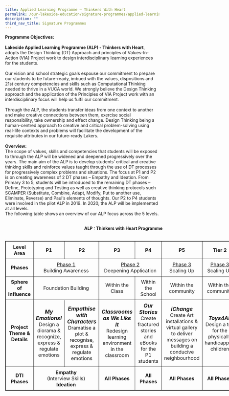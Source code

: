 ```yaml
---
title: Applied Learning Programme – Thinkers With Heart
permalink: /our-lakeside-education/signature-programmes/applied-learning-programme-thinkers-with-heart/
description: ""
third_nav_title: Signature Programmes
---
```

<b>Programme Objectives:</b>
<br><br>
<b>Lakeside Applied Learning Programme (ALP) - Thinkers with Heart</b>, adopts the Design Thinking (DT) Approach and principles of Values-In-Action (VIA) Project work to design interdisciplinary learning experiences for the students.
<br><br>
Our vision and school strategic goals espouse our commitment to prepare our students to be future-ready, imbued with the values, dispositions and 21st century competencies and skills such as Computational Thinking needed to thrive in a VUCA world. We strongly believe the Design Thinking approach and the application of the Principles of VIA Project work with an interdisciplinary focus will help us fulfil our commitment.
<br><br>
Through the ALP, the students transfer ideas from one context to another and make creative connections between them, exercise social responsibility, take ownership and effect change. Design Thinking being a human-centred approach to creative and critical problem-solving using real-life contexts and problems will facilitate the development of the requisite attributes in our future-ready Lakers.
<br><br>
<b>Overview:</b>
<br>
The scope of values, skills and competencies that students will be exposed to through the ALP will be widened and deepened progressively over the years.
The main aim of the ALP is to develop students’ critical and creative thinking skills and reinforce values taught through the use of DT processes for progressively complex problems and situations. The focus at P1 and P2 is on creating awareness of 2 DT phases – Empathy and Ideation. From Primary 3 to 5, students will be introduced to the remaining DT phases – Define, Prototyping and Testing as well as creative thinking protocols such SCAMPER (Substitute, Combine, Adapt, Modify, Put to another use, Eliminate, Reverse) and Paul’s elements of thoughts. Our P2 to P4 students were involved in the pilot ALP in 2019. In 2020, the ALP will be implemented at all levels.<br>
The following table shows an overview of our ALP focus across the 5 levels.
<br><br>
<div style="width: 773px; text-align: center;"><b>ALP : Thinkers with Heart Programme</b></div><br>
<table style="border: 1px solid rgb(42, 42, 42); width: 773px;"><tr>
<td width="129" style="padding: 8px; text-align: center; vertical-align: middle; border: 1px solid rgb(42, 42, 42);"><b>Level Area</b></td>
<td width="128" style="padding: 8px; text-align: center; vertical-align: middle; border: 1px solid rgb(42, 42, 42);"><b>P1</b></td>
<td width="128" style="padding: 8px; text-align: center; vertical-align: middle; border: 1px solid rgb(42, 42, 42);"><b>P2</b></td>
<td width="128" style="padding: 8px; text-align: center; vertical-align: middle; border: 1px solid rgb(42, 42, 42);"><b>P3</b></td>
<td width="128" style="padding: 8px; text-align: center; vertical-align: middle; border: 1px solid rgb(42, 42, 42);"><b>P4</b></td>
<td width="128" style="padding: 8px; text-align: center; vertical-align: middle; border: 1px solid rgb(42, 42, 42);"><b>P5</b></td>
<td width="128" style="padding: 8px; text-align: center; vertical-align: middle; border: 1px solid rgb(42, 42, 42);"><b>Tier 2</b></td>
<td width="128" style="padding: 8px; text-align: center; vertical-align: middle; border: 1px solid rgb(42, 42, 42);"><b>P6</b></td></tr>
<tr>
<td width="129" style="padding: 8px; text-align: center; vertical-align: middle; border: 1px solid rgb(42, 42, 42);"><b>Phases</b></td>
<td width="256" colspan="2" style="padding: 8px; text-align: center; vertical-align: middle; border: 1px solid rgb(42, 42, 42);"><u>Phase 1</u><br>Building Awareness</td>
<td width="256" colspan="2" style="padding: 8px; text-align: center; vertical-align: middle; border: 1px solid rgb(42, 42, 42);"><u>Phase 2</u><br>Deepening Application</td>
<td width="128" style="padding: 8px; text-align: center; vertical-align: middle; border: 1px solid rgb(42, 42, 42);"><u>Phase 3</u><br>Scaling Up</td>
<td width="128" style="padding: 8px; text-align: center; vertical-align: middle; border: 1px solid rgb(42, 42, 42);"><u>Phase 3</u><br>Scaling Up</td>
<td width="128" style="padding: 8px; text-align: center; vertical-align: middle; border: 1px solid rgb(42, 42, 42);">Consolidating Learning</td></tr>
<tr>
<td width="129" style="padding: 8px; text-align: center; vertical-align: middle; border: 1px solid rgb(42, 42, 42);"><b>Sphere of Influence</b></td>
<td width="256" colspan="2" style="padding: 8px; text-align: center; vertical-align: middle; border: 1px solid rgb(42, 42, 42);">Foundation Building</td>
<td width="128" style="padding: 8px; text-align: center; vertical-align: middle; border: 1px solid rgb(42, 42, 42);">Within the Class</td>
<td width="128" style="padding: 8px; text-align: center; vertical-align: middle; border: 1px solid rgb(42, 42, 42);">Within the School</td>
<td width="128" style="padding: 8px; text-align: center; vertical-align: middle; border: 1px solid rgb(42, 42, 42);">Within the community</td>
<td width="128" style="padding: 8px; text-align: center; vertical-align: middle; border: 1px solid rgb(42, 42, 42);">Within the community</td>
<td width="128" style="padding: 8px; text-align: center; vertical-align: middle; border: 1px solid rgb(42, 42, 42);">Environment</td></tr>
<tr>
<td width="128" style="padding: 8px; text-align: center; vertical-align: middle; border: 1px solid rgb(42, 42, 42);"><b>Project Theme & Details</b></td>
<td width="128" style="padding: 8px; text-align: center; vertical-align: middle; border: 1px solid rgb(42, 42, 42);"><b><i style="font-size:13pt;">My Emotions!</i></b><br>Design a diorama & recognize, express & regulate emotions</td>
<td width="128" style="padding: 8px; text-align: center; vertical-align: middle; border: 1px solid rgb(42, 42, 42);"><b><i style="font-size:13pt;">Empathise with Characters</i></b><br>Dramatise a plot & recognise, express & regulate emotions</td>
<td width="128" style="padding: 8px; text-align: center; vertical-align: middle; border: 1px solid rgb(42, 42, 42);"><b><i style="font-size:13pt;">Classrooms as We Like It</i></b><br>Redesign learning environment in the classroom</td>
<td width="128" style="padding: 8px; text-align: center; vertical-align: middle; border: 1px solid rgb(42, 42, 42);"><b><i style="font-size:13pt;">Our Stories</i></b><br>Create fractured stories and eBooks for the P1 students</td>
<td width="128" style="padding: 8px; text-align: center; vertical-align: middle; border: 1px solid rgb(42, 42, 42);"><b><i style="font-size:13pt;">iChange</i></b><br>Create Art installations & virtual gallery to deliver messages on building a conducive neighbourhood</td>
<td width="128" style="padding: 8px; text-align: center; vertical-align: middle; border: 1px solid rgb(42, 42, 42);"><b><i style="font-size:13pt;">Toys4All</i></b><br>Design a toy for the physically handicapped children</td>
<td width="128" style="padding: 8px; text-align: center; vertical-align: middle; border: 1px solid rgb(42, 42, 42);"><b><i style="font-size:13pt;">Reduce Food Wastage</i></b><br>Address food wastage concern </td></tr>
<tr>
<td width="129" style="padding: 8px; text-align: center; vertical-align: middle; border: 1px solid rgb(42, 42, 42);"><b>DTI Phases</b></td>
<td width="256" colspan="2" style="padding: 8px; text-align: center; vertical-align: middle; border: 1px solid rgb(42, 42, 42);"><b>Empathy</b><br>(Interview Skills)<br><b>Ideation</b></td>
<td width="128" style="padding: 8px; text-align: center; vertical-align: middle; border: 1px solid rgb(42, 42, 42);"><b>All Phases</b></td>
<td width="128" style="padding: 8px; text-align: center; vertical-align: middle; border: 1px solid rgb(42, 42, 42);"><b>All Phases</b></td>
<td width="128" style="padding: 8px; text-align: center; vertical-align: middle; border: 1px solid rgb(42, 42, 42);"><b>All Phases</b></td>
<td width="128" style="padding: 8px; text-align: center; vertical-align: middle; border: 1px solid rgb(42, 42, 42);"><b>All Phases</b></td>
<td width="128" style="padding: 8px; text-align: center; vertical-align: middle; border: 1px solid rgb(42, 42, 42);"><b>All Phases</b></td></tr>
</table>